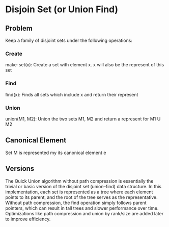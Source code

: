 # Disjoin Set (or Union Find)

## Problem 
Keep a family of disjoint sets under the following operations:

### Create
make-set(x): Create a set with element x. x will also be the represent of this set

### Find
find(x): Finds all sets which include x and return their represent

### Union
union(M1, M2): Union the two sets M1, M2 and return a represent for M1 U M2 


## Canonical Element
Set M is represented my its canonical element e

## Versions
The Quick Union algorithm without path compression is essentially the trivial or basic version of the disjoint set (union–find) data structure. In this implementation, each set is represented as a tree where each element points to its parent, and the root of the tree serves as the representative. Without path compression, the find operation simply follows parent pointers, which can result in tall trees and slower performance over time. Optimizations like path compression and union by rank/size are added later to improve efficiency.